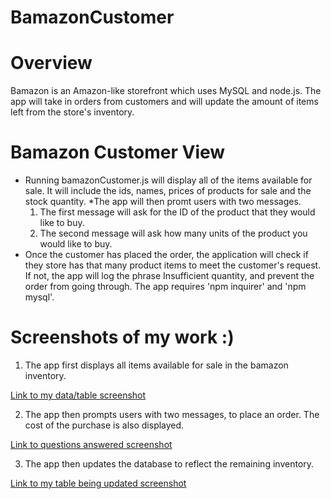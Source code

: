 # BamazonCustomer
# Overview
  Bamazon is an Amazon-like storefront which uses MySQL and node.js. The app will take in orders from customers and will update the amount of items left from the store's inventory.
# Bamazon Customer View
* Running bamazonCustomer.js will display all of the items available for sale. It will include the ids, names, prices of products for sale and the stock quantity.
*The app will then promt users with two messages.
  1. The first message will ask for the ID of the product that they would like to buy.
  2. The second message will ask how many units of the product you would like to buy.
* Once the customer has placed the order, the application will check if they store has that many product items to meet the customer's request. If not, the app will log the phrase Insufficient quantity, and prevent the order from going through. The app requires 'npm inquirer' and 'npm mysql'.

# Screenshots of my work :)
1. The app first displays all items available for sale in the bamazon inventory.


[Link to my data/table screenshot](https://github.com/erikagonzalez64/bamazonCustomer/blob/master/images/tablescreenshot.png)

2. The app then prompts users with two messages, to place an order. The cost of the purchase is also displayed.

[Link to questions answered screenshot](https://github.com/erikagonzalez64/bamazonCustomer/blob/master/images/questionsanswered.png)

3. The app then updates the database to reflect the remaining inventory.


[Link to my table being updated screenshot](https://github.com/erikagonzalez64/bamazonCustomer/blob/master/images/updatedtable.png)
